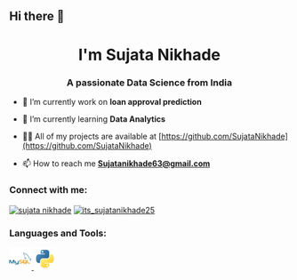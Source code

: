 ## Hi there 👋
<h1 align="center"> I'm Sujata Nikhade</h1>
<h3 align="center">A passionate Data Science from India</h3>

- 🔭 I’m currently work on **loan approval prediction**

- 🌱 I’m currently learning **Data Analytics**

- 👨‍💻 All of my projects are available at [https://github.com/SujataNikhade](https://github.com/SujataNikhade)

- 📫 How to reach me **Sujatanikhade63@gmail.com**

<h3 align="left">Connect with me:</h3>
<p align="left">
<a href="https://linkedin.com/in/sujata nikhade" target="blank"><img align="center" src="https://raw.githubusercontent.com/rahuldkjain/github-profile-readme-generator/master/src/images/icons/Social/linked-in-alt.svg" alt="sujata nikhade" height="30" width="40" /></a>
<a href="https://instagram.com/its_sujatanikhade25" target="blank"><img align="center" src="https://raw.githubusercontent.com/rahuldkjain/github-profile-readme-generator/master/src/images/icons/Social/instagram.svg" alt="its_sujatanikhade25" height="30" width="40" /></a>
</p>

<h3 align="left">Languages and Tools:</h3>
<p align="left"> <a href="https://www.mysql.com/" target="_blank" rel="noreferrer"> <img src="https://raw.githubusercontent.com/devicons/devicon/master/icons/mysql/mysql-original-wordmark.svg" alt="mysql" width="40" height="40"/> </a> <a href="https://www.python.org" target="_blank" rel="noreferrer"> <img src="https://raw.githubusercontent.com/devicons/devicon/master/icons/python/python-original.svg" alt="python" width="40" height="40"/> </a> </p>
 
